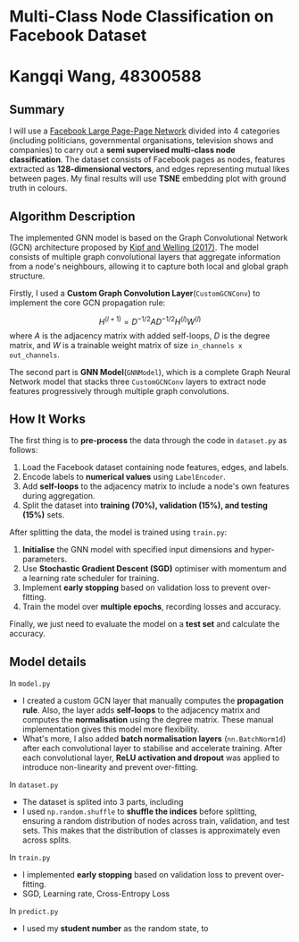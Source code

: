 # **Multi-Class Node Classification on Facebook Dataset**
# Kangqi Wang, 48300588

## **Summary**

I will use a [Facebook Large Page-Page Network](https://snap.stanford.edu/data/facebook-large-page-page-network.html) divided into 4 categories (including politicians, governmental organisations, television shows and companies) to carry out a **semi supervised multi-class node classification**. The dataset consists of Facebook pages as nodes, features extracted as **128-dimensional vectors**, and edges representing mutual likes between pages.
My final results will use **TSNE** embedding plot with ground truth in colours.

## **Algorithm Description**

The implemented GNN model is based on the Graph Convolutional Network (GCN) architecture proposed by [Kipf and Welling (2017)](https://arxiv.org/abs/1609.02907). The model consists of multiple graph convolutional layers that aggregate information from a node's neighbours, allowing it to capture both local and global graph structure.

Firstly, I used a **Custom Graph Convolution Layer**(`CustomGCNConv`) to implement the core GCN propagation rule:

$$
H^{(l+1)} = D^{-1/2} A D^{-1/2} H^{(l)} W^{(l)}
$$
where $A$ is the adjacency matrix with added self-loops,  $D$ is the degree matrix, and $W$ is a trainable weight matrix of size `in_channels x out_channels`.

The second part is **GNN Model**(`GNNModel`), which is a complete Graph Neural Network model that stacks three `CustomGCNConv` layers to extract node features progressively through multiple graph convolutions.

## **How It Works**

The first thing is to **pre-process** the data through the code in `dataset.py` as follows:

1. Load the Facebook dataset containing node features, edges, and labels.
2. Encode labels to **numerical values** using `LabelEncoder`.
3. Add **self-loops** to the adjacency matrix to include a node's own features during aggregation.
4. Split the dataset into **training (70%), validation (15%), and testing (15%)** sets.

After splitting the data, the model is trained using `train.py`:

1. **Initialise** the GNN model with specified input dimensions and hyper-parameters.
2. Use **Stochastic Gradient Descent (SGD)** optimiser with momentum and a learning rate scheduler for training.
3. Implement **early stopping** based on validation loss to prevent over-fitting.
4. Train the model over **multiple epochs**, recording losses and accuracy.

Finally, we just need to evaluate the model on a **test set** and calculate the accuracy.

## **Model details**
 
 In `model.py`
- I created a custom GCN layer that manually computes the **propagation rule**. Also, the layer adds **self-loops** to the adjacency matrix and computes the **normalisation** using the degree matrix. These manual implementation gives this model more flexibility.
- What's more, I also added **batch normalisation layers** (`nn.BatchNorm1d`) after each convolutional layer to stabilise and accelerate training. After each convolutional layer, **ReLU activation and dropout** was applied to introduce non-linearity and prevent over-fitting.

 In `dataset.py`
- The dataset is splited into 3 parts, including 
- I used `np.random.shuffle` to **shuffle the indices** before splitting, ensuring a random distribution of nodes across train, validation, and test sets. This makes that the distribution of classes is approximately even across splits.

 In `train.py`
- I implemented **early stopping** based on validation loss to prevent over-fitting.
- SGD, Learning rate, Cross-Entropy Loss

In `predict.py`
- I used my **student number** as the random state, to 






